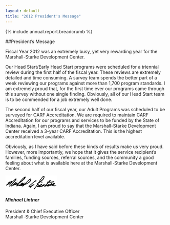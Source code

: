 ```yaml
---
layout: default
title: "2012 President's Message"
---
```

{% include annual.report.breadcrumb %}

##President’s Message

Fiscal Year 2012 was an extremely busy, yet very rewarding year for the Marshall-Starke Development
Center.

Our Head Start/Early Head Start programs were scheduled for a triennial review during the first half
of the fiscal year. These reviews are extremely detailed and time consuming. A survey team spends
the better part of a week reviewing our programs against more than 1,700 program standards. I am
extremely proud that, for the first time ever our programs came through this survey without one single
finding. Obviously, all of our Head Start team is to be commended for a job extremely well done.

The second half of our fiscal year, our Adult Programs was scheduled to be surveyed for CARF
Accreditation. We are required to maintain CARF Accreditation for our programs and services to be
funded by the State of Indiana. Again, I am proud to say that the Marshall-Starke Development Center
received a 3-year CARF Accreditation. This is the highest accreditation level available.

Obviously, as I have said before these kinds of results make us very proud. However, more importantly,
we hope that it gives the service recipient’s families, funding sources, referral sources, and the
community a good feeling about what is available here at the Marshall-Starke Development Center.

![Michael Lintner](/images/mike_signature.png)
#### *Michael Lintner*
President & Chief Executive Officer  
Marshall-Starke Development Center
